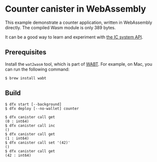 # Counter canister in WebAssembly

This example demonstrate a counter application, written in WebAssembly directly. The compiled Wasm module is only 389 bytes.

It can be a good way to learn and experiment with [the IC system API](https://github.com/dfinity-lab/ic-ref/blob/0.17.0/spec/index.adoc#canister-interface-system-api).

## Prerequisites

Install the `wat2wasm` tool, which is part of [WABT](https://github.com/WebAssembly/wabt). 
For example, on Mac, you can run the following command:

```
$ brew install wabt
```

## Build

```
$ dfx start [--background]
$ dfx deploy [--no-wallet] counter

$ dfx canister call get
(0 : int64)
$ dfx canister call inc
()
$ dfx canister call get
(1 : int64)
$ dfx canister call set '(42)'
()
$ dfx canister call get
(42 : int64)
```
